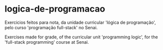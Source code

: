 # logica-de-programacao

Exercicios feitos para nota, da unidade curricular 'lógica de programação', pelo curso 'programação full-stack' no Senai.

Exercises made for grade, of the curricular unit 'programming logic', for the 'full-stack programming' course at Senai.
